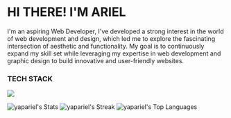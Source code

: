 <h1>HI THERE! I'M ARIEL</h1> 
<p>I'm an aspiring Web Developer, I've developed a strong interest in the world of web development and design, which led me to explore the fascinating intersection of aesthetic and functionality. My goal is to continuously expand my skill set while leveraging my expertise in web development and graphic design to build innovative and user-friendly websites.</p>

### TECH STACK
<img src="https://skillicons.dev/icons?i=html,css,js,react,git,github,photoshop,figma,vscode&theme=dark&perline=10" />

![yapariel's Stats](https://github-readme-stats.vercel.app/api?username=yapariel&theme=dark&show_icons=true&hide_border=false&count_private=true)
![yapariel's Streak](https://github-readme-streak-stats.herokuapp.com/?user=yapariel&theme=dark&hide_border=false)
![yapariel's Top Languages](https://github-readme-stats.vercel.app/api/top-langs/?username=yapariel&theme=dark&show_icons=true&hide_border=false&layout=compact)

